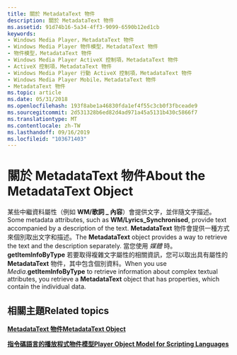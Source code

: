```yaml
---
title: 關於 MetadataText 物件
description: 關於 MetadataText 物件
ms.assetid: 91d74b16-5a34-4ff3-9099-6590b12ed1cb
keywords:
- Windows Media Player，MetadataText 物件
- Windows Media Player 物件模型，MetadataText 物件
- 物件模型，MetadataText 物件
- Windows Media Player ActiveX 控制項，MetadataText 物件
- ActiveX 控制項，MetadataText 物件
- Windows Media Player 行動 ActiveX 控制項，MetadataText 物件
- Windows Media Player Mobile，MetadataText 物件
- MetadataText 物件
ms.topic: article
ms.date: 05/31/2018
ms.openlocfilehash: 193f8abe1a46830fda1ef4f55c3cb0f3fbceade9
ms.sourcegitcommit: 2d531328b6ed82d4ad971a45a5131b430c5866f7
ms.translationtype: MT
ms.contentlocale: zh-TW
ms.lasthandoff: 09/16/2019
ms.locfileid: "103671403"
---
```

# <a name="about-the-metadatatext-object"></a><span data-ttu-id="b07c5-111">關於 MetadataText 物件</span><span class="sxs-lookup"><span data-stu-id="b07c5-111">About the MetadataText Object</span></span>

<span data-ttu-id="b07c5-112">某些中繼資料屬性（例如 **WM/歌詞 \_ 內容**）會提供文字，並伴隨文字描述。</span><span class="sxs-lookup"><span data-stu-id="b07c5-112">Some metadata attributes, such as **WM/Lyrics\_Synchronised**, provide text accompanied by a description of the text.</span></span> <span data-ttu-id="b07c5-113">**MetadataText** 物件會提供一種方式來個別取出文字和描述。</span><span class="sxs-lookup"><span data-stu-id="b07c5-113">The **MetadataText** object provides a way to retrieve the text and the description separately.</span></span> <span data-ttu-id="b07c5-114">當您使用 *媒體* 時。**getItemInfoByType** 若要取得複雜文字屬性的相關資訊，您可以取出具有屬性的 **MetadataText** 物件，其中包含個別資料。</span><span class="sxs-lookup"><span data-stu-id="b07c5-114">When you use *Media*.**getItemInfoByType** to retrieve information about complex textual attributes, you retrieve a **MetadataText** object that has properties, which contain the individual data.</span></span>

## <a name="related-topics"></a><span data-ttu-id="b07c5-115">相關主題</span><span class="sxs-lookup"><span data-stu-id="b07c5-115">Related topics</span></span>

<dl> <dt>

[<span data-ttu-id="b07c5-116">**MetadataText 物件**</span><span class="sxs-lookup"><span data-stu-id="b07c5-116">**MetadataText Object**</span></span>](metadatatext-object.md)
</dt> <dt>

[<span data-ttu-id="b07c5-117">**指令碼語言的播放程式物件模型**</span><span class="sxs-lookup"><span data-stu-id="b07c5-117">**Player Object Model for Scripting Languages**</span></span>](player-object-model-for-scripting-languages.md)
</dt> </dl>

 

 




